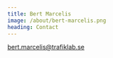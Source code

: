 ```yaml
---
title: Bert Marcelis
image: /about/bert-marcelis.png
heading: Contact
---
```

<a href="bert.marcelis@trafiklab.se">bert.marcelis@trafiklab.se</a>
